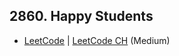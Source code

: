 ## 2860. Happy Students

-  [LeetCode](https://leetcode.com/problems/happy-students/) | [LeetCode CH](https://leetcode.cn/problems/happy-students/) (Medium)
